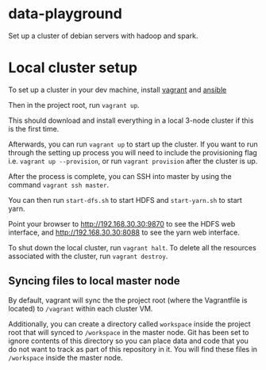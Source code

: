 # data-playground
Set up a cluster of debian servers with hadoop and spark.

# Local cluster setup

To set up a cluster in your dev machine, install [vagrant][1] and
[ansible][2]

[1]: https://www.vagrantup.com/docs/installation
[2]: https://docs.ansible.com/ansible/latest/installation_guide/intro_installation.html

Then in the project root, run `vagrant up`.

This should download and install everything in a local 3-node cluster
if this is the first time.

Afterwards, you can run `vagrant up` to start up the cluster. If you
want to run through the setting up process you will need to include the
provisioning flag i.e.  `vagrant up --provision`, or run
`vagrant provision` after the cluster is up.

After the process is complete, you can SSH into master by using the
command `vagrant ssh master`. 

You can then run `start-dfs.sh` to start HDFS and `start-yarn.sh` to
start yarn.

Point your browser to http://192.168.30.30:9870 to see the HDFS web
interface, and http://192.168.30.30:8088 to see the yarn web
interface.

To shut down the local cluster, run `vagrant halt`. To delete all the
resources associated with the cluster, run `vagrant destroy`.

## Syncing files to local master node

By default, vagrant will sync the the project root (where the
Vagrantfile is located) to `/vagrant` within each cluster VM.

Additionally, you can create a directory called `workspace` inside the
project root that will synced to `/workspace` in the master node. Git
has been set to ignore contents of this directory so you can place
data and code that you do not want to track as part of this repository
in it. You will find these files in `/workspace` inside the master
node.

